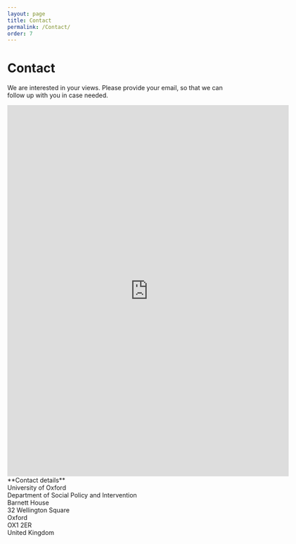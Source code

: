 ```yaml
---
layout: page
title: Contact
permalink: /Contact/
order: 7
---
```


# Contact

We are interested in your views. Please provide your email, so that we can follow up with you in case needed.

<iframe src="https://docs.google.com/forms/d/e/1FAIpQLSdsKnrnSC0dbaWiChtXtzIeW-AJYuLHSKyozW_rAKeowlgYTg/viewform?embedded=true" width="640" height="843" frameborder="0" marginheight="0" marginwidth="0">Loading…</iframe>

<br>
**Contact details** <br>
University of Oxford <br>
Department of Social Policy and Intervention <br>
Barnett House <br>
32 Wellington Square <br>
Oxford <br>
OX1 2ER <br>
United Kingdom <br>